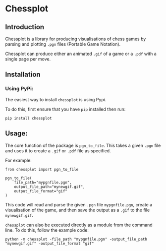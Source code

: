 # Chessplot

## Introduction
Chessplot is a library for producing visualisations of chess games
by parsing and plotting `.pgn` files (Portable Game Notation).

Chessplot can produce either an animated `.gif` of a game or
a `.pdf` with a single page per move.

## Installation
### Using PyPi:
The easiest way to install `chessplot` is using Pypi.

To do this, first ensure that you have `pip` installed then run:

```
pip install chessplot
```

## Usage:
The core function of the package is `pgn_to_file`. This takes
a given `.pgn` file and uses it to create a `.gif` or `.pdf` file
as specified.

For example:
```
from chessplot import pgn_to_file
  
pgn_to_file(
    file_path="mypgnfile.pgn",
    output_file_path="mynewgif.gif",
    output_file_format="gif"
)
```
This code will read and parse the given `.pgn` file `mypgnfile.pgn`, 
create a visualisation of the game, and then save the output as a
`.gif` to the file `mynewgif.gif`.

`chessplot` can also be executed directly as a module from the command line. 
To do this, follow the example code:
```
python -m chessplot -file_path "mypgnfile.pgn" -output_file_path "mynewgif.gif" -output_file_format "gif"
```
